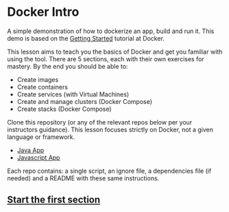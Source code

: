 # Docker Intro

A simple demonstration of how to dockerize an app, build and run it. This demo is based on the [Getting Started](https://docs.docker.com/get-started) tutorial at Docker.

This lesson aims to teach you the basics of Docker and get you familiar with using the tool. There are 5 sections, each with their own exercises for mastery. By the end you should be able to:

- Create images
- Create containers
- Create services (with Virtual Machines)
- Create and manage clusters (Docker Compose)
- Create stacks (Docker Compose)

Clone this repository (or any of the relevant repos below per your instructors guidance). This lesson focuses strictly on Docker, not a given language or framework.

- [Java App](https://github.com/LinguaTechEdu/docker_intro_java)
- [Javascript App]()

Each repo contains: a single script, an ignore file, a dependencies file (if needed) and a README with these same instructions. 

## [Start the first section](sections/part1.md)
